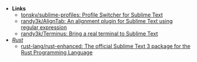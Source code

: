 - **Links**
	- [tonsky/sublime-profiles: Profile Switcher for Sublime Text](https://github.com/tonsky/sublime-profiles)
	- [randy3k/AlignTab: An alignment plugin for Sublime Text using regular expression](https://github.com/randy3k/AlignTab)
	- [randy3k/Terminus: Bring a real terminal to Sublime Text](https://github.com/randy3k/Terminus)
- *[Rust](../../Rust.md)*
	- [rust-lang/rust-enhanced: The official Sublime Text 3 package for the Rust Programming Language](https://github.com/rust-lang/rust-enhanced)